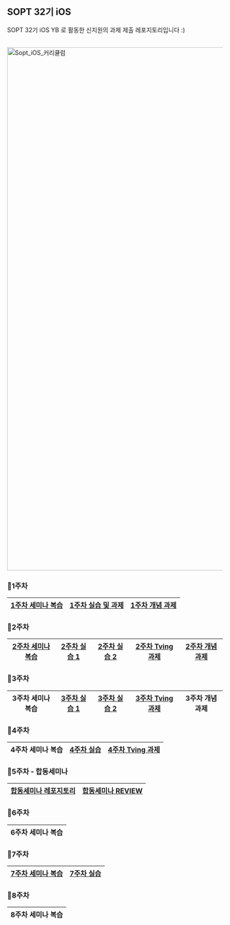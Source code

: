 
<br/>

## SOPT 32기 iOS

SOPT 32기 iOS YB 로 활동한 신지원의 과제 제출 레포지토리입니다 :)

<br/>

<img width="1221" alt="Sopt_iOS_커리큘럼" src="https://github.com/GO-SOPT-iOS-Part/shin_jiwon/assets/103318297/c0d59d94-eb13-443c-98c6-0a2bea1af474">

<br/>

### 🍎1주차
[1주차 세미나 복습](https://ena-is.me/69) | [1주차 실습 및 과제](https://github.com/GO-SOPT-iOS-Part/shin_jiwon/pull/5) | [1주차 개념 과제](https://ena-is.me/46)
|:---:|:---:|:---:|

### 🍎2주차
[2주차 세미나 복습](https://ena-is.me/47) | [2주차 실습 1](https://github.com/GO-SOPT-iOS-Part/shin_jiwon/pull/7) | [2주차 실습 2](https://github.com/GO-SOPT-iOS-Part/shin_jiwon/pull/8) | [2주차 Tving 과제](https://github.com/GO-SOPT-iOS-Part/shin_jiwon/pull/9) |[2주차 개념 과제](https://ena-is.me/49)
|:---:|:---:|:---:|:---:|:---:|


### 🍎3주차
3주차 세미나 복습 | [3주차 실습 1](https://github.com/GO-SOPT-iOS-Part/shin_jiwon/pull/10) | [3주차 실습 2](https://github.com/GO-SOPT-iOS-Part/shin_jiwon/pull/11) | [3주차 Tving 과제](https://github.com/GO-SOPT-iOS-Part/shin_jiwon/pull/12) | 3주차 개념 과제
|:---:|:---:|:---:|:---:|:---:|


### 🍎4주차
4주차 세미나 복습 | [4주차 실습](https://github.com/GO-SOPT-iOS-Part/shin_jiwon/pull/13) | [4주차 Tving 과제](https://github.com/GO-SOPT-iOS-Part/shin_jiwon/pull/14)
|:---:|:---:|:---:|


### 🍎5주차 - 합동세미나
[합동세미나 레포지토리](https://github.com/SOPT-Joint-Seminar-Toss/Toss_iOS) | [합동세미나 REVIEW](https://ena-is.me/63)
|:---:|:---:|


### 🍎6주차
6주차 세미나 복습 |
|:---:|


### 🍎7주차
[7주차 세미나 복습](https://ena-is.me/77) | [7주차 실습](https://github.com/GO-SOPT-iOS-Part/shin_jiwon/pull/16)
|:---:|:---:|


### 🍎8주차
8주차 세미나 복습 |
|:---:|
